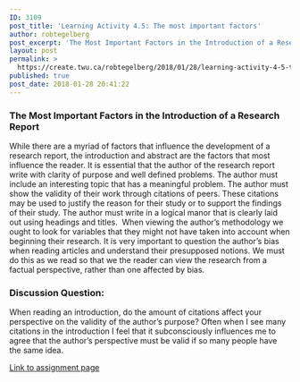 ```yaml
---
ID: 3109
post_title: 'Learning Activity 4.5: The most important factors'
author: robtegelberg
post_excerpt: 'The Most Important Factors in the Introduction of a Research Report While there are a myriad of factors that influence the development of a research report, the introduction and abstract are the factors that most influence the reader. It is essential that the author of the research report write with clarity of purpose and well [&hellip;]'
layout: post
permalink: >
  https://create.twu.ca/robtegelberg/2018/01/28/learning-activity-4-5-the-most-important-factors/
published: true
post_date: 2018-01-28 20:41:22
---
```

<h3>The Most Important Factors in the Introduction of a Research Report</h3>
<p>While there are a myriad of factors that influence the development of a research report, the introduction and abstract are the factors that most influence the reader. It is essential that the author of the research report write with clarity of purpose and well defined problems. The author must include an interesting topic that has a meaningful problem. The author must show the validity of their work through citations of peers. These citations may be used to justify the reason for their study or to support the findings of their study. The author must write in a logical manor that is clearly laid out using headings and titles.  When viewing the author&#8217;s methodology we ought to look for variables that they might not have taken into account when beginning their research. It is very important to question the author&#8217;s bias when reading articles and understand their presupposed notions. We must do this as we read so that we the reader can view the research from a factual perspective, rather than one affected by bias.</p>
<h3>Discussion Question:</h3>
<p>When reading an introduction, do the amount of citations affect your perspective on the validity of the author&#8217;s purpose? Often when I see many citations in the introduction I feel that it subconsciously influences me to agree that the author&#8217;s perspective must be valid if so many people have the same idea.</p>
<p><a href="https://create.twu.ca/ldrs591-sp18/unit-4-learning-activities/">Link to assignment page</a></p>